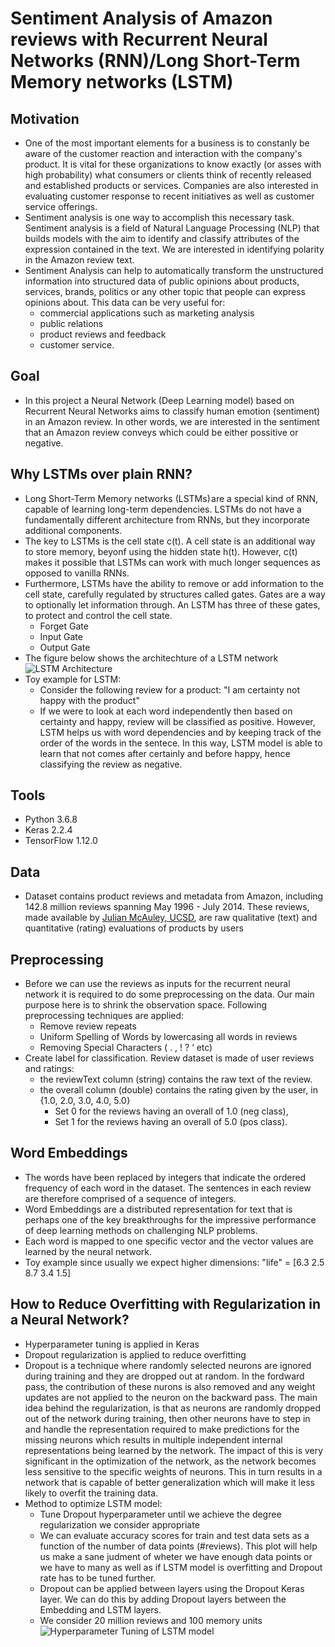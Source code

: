 
# Sentiment Analysis of Amazon reviews with Recurrent Neural Networks (RNN)/Long Short-Term Memory networks (LSTM)
## Motivation
- One of the most important elements for a business is to constanly be aware of the customer reaction and interaction with the company's product. It is vital for these organizations to know exactly (or asses with high probability) what consumers or clients think of recently released and established products or services. Companies are also interested in evaluating customer response to recent initiatives as well as customer service offerings.
- Sentiment analysis is one way to accomplish this necessary task. Sentiment analysis is a field of Natural Language Processing (NLP) that builds models with the aim to identify and classify attributes of the expression contained in the text. We are interested in identifying polarity in the Amazon review text.
- Sentiment Analysis can help to automatically transform the unstructured information into structured data of public opinions about products, services, brands, politics or any other topic that people can express opinions about. This data can be very useful for:
    - commercial applications such as marketing analysis
    - public relations
    - product reviews and feedback
    - customer service.

## Goal
- In this project a Neural Network (Deep Learning model) based on Recurrent Neural Networks aims to classify human emotion (sentiment) in an Amazon review. In other words, we are interested in the sentiment that an Amazon review conveys which could be either possitive or negative.

## Why LSTMs over plain RNN?
- Long Short-Term Memory networks (LSTMs) are a special kind of RNN, capable of learning long-term dependencies. LSTMs do not have a fundamentally different architecture from RNNs, but they incorporate additional components.
- The key to LSTMs is the cell state c(t). A cell state is an additional way to store memory, beyonf using the hidden state h(t). However, c(t) makes it possible that LSTMs can work with much longer sequences as opposed to vanilla RNNs.
- Furthermore, LSTMs have the ability to remove or add information to the cell state, carefully regulated by structures called gates. Gates are a way to optionally let information through. An LSTM has three of these gates, to protect and control the cell state.
    - Forget Gate
    - Input Gate
    - Output Gate
- The figure below shows the architechture of a LSTM network
![LSTM Architecture](https://github.com/mtorrico/Sentiment-Analysis-NeuralNetwork-LSTM/blob/master/lstm_diag.JPG)
- Toy example for LSTM:
    - Consider the following review for a product:
      "I am certainty not happy with the product"
    - If we were to look at each word independently then based on certainty and happy, review will be classified as positive. However, LSTM helps us with word dependencies and by keeping track of the order of the words in the sentece. In this way, LSTM model is able to learn that not comes after certainly and before happy, hence classifying the review as negative.
    

## Tools
  - Python 3.6.8
  - Keras 2.2.4
  - TensorFlow 1.12.0


## Data
- Dataset contains product reviews and metadata from Amazon, including 142.8 million reviews spanning May 1996 - July 2014. These reviews, made available by [Julian McAuley, UCSD](http://jmcauley.ucsd.edu/data/amazon/), are raw qualitative (text) and quantitative (rating) evaluations of products by users

## Preprocessing
- Before we can use the reviews as inputs for the recurrent neural network it is required to do some preprocessing on the data. Our main purpose here is to shrink the observation space. Following preprocessing techniques are applied:
    - Remove review repeats
    - Uniform Spelling of Words by lowercasing all words in reviews
    - Removing Special Characters ( . , ! ? ‘ etc) 
- Create label for classification. Review dataset is made of user reviews and ratings:
    - the reviewText column (string) contains the raw text of the review.
    - the overall column (double) contains the rating given by the user, in {1.0, 2.0, 3.0, 4.0, 5.0}
        - Set 0 for the reviews having an overall of 1.0 (neg class),
        - Set 1 for the reviews having an overall of 5.0 (pos class).
  
## Word Embeddings
- The words have been replaced by integers that indicate the ordered frequency of each word in the dataset. The sentences in each review are therefore comprised of a sequence of integers.
- Word Embeddings are a distributed representation for text that is perhaps one of the key breakthroughs for the impressive performance of deep learning methods on challenging NLP problems.
- Each word is mapped to one specific vector and the vector values are learned by the neural network.
- Toy example since usually we expect higher dimensions:
"life" = [6.3 2.5 8.7 3.4 1.5]

## How to Reduce Overfitting with Regularization in a Neural Network?
- Hyperparameter tuning is applied in Keras
- Dropout regularization is applied to reduce overfitting
- Dropout is a technique where randomly selected neurons are ignored during training and they are dropped out at random. In the fordward pass, the contribution of these nurons is also removed and any weight updates are not applied to the neuron on the backward pass. The main idea behind the regularization, is that as neurons are randomly dropped out of the network during training, then other neurons have to step in and handle the representation required to make predictions for the missing neurons which results in multiple independent internal representations being learned by the network. The impact of this is very significant in the optimization of the network, as the network becomes less sensitive to the specific weights of neurons. This in turn results in a network that is capable of better generalization which will make it less likely to overfit the training data.
- Method to optimize LSTM model:
    - Tune Dropout hyperparameter until we achieve the degree regularization we consider appropriate
    - We can evaluate accuracy scores for train and test data sets as a function of the number of data points (#reviews). This plot will help us make a sane judment of wheter we have enough data points or we have to many as well as if LSTM model is overfitting and Dropout rate has to be tuned further. 
    - Dropout can be applied between layers using the Dropout Keras layer. We can do this by adding Dropout layers between the Embedding and LSTM layers.
    - We consider 20 million reviews and 100 memory units
![Hyperparameter Tuning of LSTM model](https://github.com/mtorrico/Sentiment-Analysis-NeuralNetwork-LSTM/blob/master/lstm_opt.JPG)
    
    







